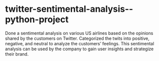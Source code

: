 # twitter-sentimental-analysis--python-project
Done a sentimental analysis on various US airlines based on the opinions shared by the customers on Twitter. Categorized the twits into positive, negative, and neutral to analyze the customers’ feelings. This sentimental analysis can be used by the company to gain user insights and strategize their brand.
